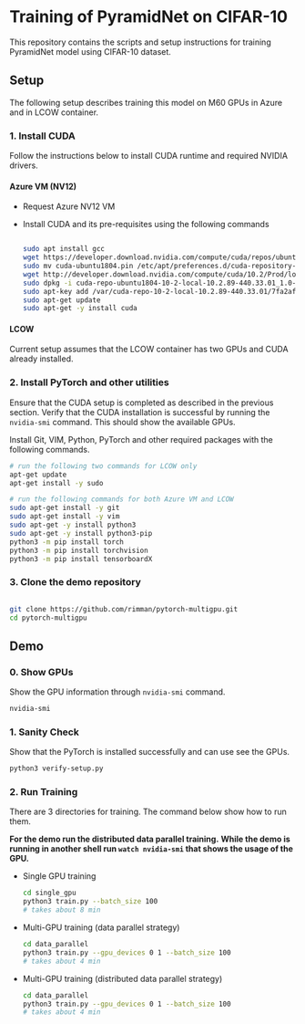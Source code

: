# Training of PyramidNet on CIFAR-10

This repository contains the scripts and setup instructions for training PyramidNet model using CIFAR-10 dataset.

## Setup

The following setup describes training this model on M60 GPUs in Azure and in LCOW container.

### 1. Install CUDA

Follow the instructions below to install CUDA runtime and required NVIDIA drivers.

#### Azure VM (NV12)

- Request Azure NV12 VM
- Install CUDA and its pre-requisites using the following commands

    ```bash

    sudo apt install gcc
    wget https://developer.download.nvidia.com/compute/cuda/repos/ubuntu1804/x86_64/cuda-ubuntu1804.pin
    sudo mv cuda-ubuntu1804.pin /etc/apt/preferences.d/cuda-repository-pin-600
    wget http://developer.download.nvidia.com/compute/cuda/10.2/Prod/local_installers/cuda-repo-ubuntu1804-10-2-local-10.2.89-440.33.01_1.0-1_amd64.deb
    sudo dpkg -i cuda-repo-ubuntu1804-10-2-local-10.2.89-440.33.01_1.0-1_amd64.deb
    sudo apt-key add /var/cuda-repo-10-2-local-10.2.89-440.33.01/7fa2af80.pub
    sudo apt-get update
    sudo apt-get -y install cuda

    ```

#### LCOW

Current setup assumes that the LCOW container has two GPUs and CUDA already installed.

### 2. Install PyTorch and other utilities

Ensure that the CUDA setup is completed as described in the previous section. Verify that the CUDA installation is successful by running the `nvidia-smi` command. This should show the available GPUs.

Install Git, VIM, Python, PyTorch and other required packages with the following commands.

```bash
# run the following two commands for LCOW only
apt-get update
apt-get install -y sudo

# run the following commands for both Azure VM and LCOW
sudo apt-get install -y git
sudo apt-get install -y vim
sudo apt-get -y install python3
sudo apt-get -y install python3-pip
python3 -m pip install torch
python3 -m pip install torchvision
python3 -m pip install tensorboardX

```

### 3. Clone the demo repository

```bash

git clone https://github.com/rimman/pytorch-multigpu.git
cd pytorch-multigpu
```

## Demo

### 0. Show GPUs

Show the GPU information through `nvidia-smi` command.

```bash
nvidia-smi

```

### 1. Sanity Check

Show that the PyTorch is installed successfully and can use see the GPUs.

```bash
python3 verify-setup.py

```

### 2. Run Training

There are 3 directories for training. The command below show how to run them.

**For the demo run the distributed data parallel training.**
**While the demo is running in another shell run `watch nvidia-smi` that shows the usage of the GPU.**

- Single GPU training

    ```bash
    cd single_gpu
    python3 train.py --batch_size 100
    # takes about 8 min
    ```

- Multi-GPU training (data parallel strategy)

    ```bash
    cd data_parallel
    python3 train.py --gpu_devices 0 1 --batch_size 100
    # takes about 4 min
    ```

- Multi-GPU training (distributed data parallel strategy)

    ```bash
    cd data_parallel
    python3 train.py --gpu_devices 0 1 --batch_size 100
    # takes about 4 min
    ```
